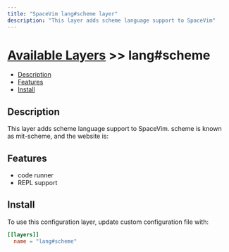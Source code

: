 ```yaml
---
title: "SpaceVim lang#scheme layer"
description: "This layer adds scheme language support to SpaceVim"
---
```


# [Available Layers](../../) >> lang#scheme

<!-- vim-markdown-toc GFM -->

- [Description](#description)
- [Features](#features)
- [Install](#install)

<!-- vim-markdown-toc -->

## Description

This layer adds scheme language support to SpaceVim. scheme is known as mit-scheme, and the website is:



## Features

- code runner
- REPL support

## Install

To use this configuration layer, update custom configuration file with:

```toml
[[layers]]
  name = "lang#scheme"
```

